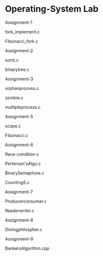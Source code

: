 # Operating-System Lab

Assignment-1

fork_implement.c

Fibonacci_fork.c


Assignment-2

sorts.c

binarytree.c


Assignment-3

orphanprocess.c

zombie.c

multipleprocess.c


Assignment-5

scope.c

Fibonacci.c


Assignment-6

Race-condition.c

Perterson'sAlgo.c

BinarySemaphore.c

CountingS.c


Assignment-7

Producerconsumer.c

Readerwriter.c


Assignment-8

Diningphilospher.c


Assignment-9

BankersAlgorithm.cpp
